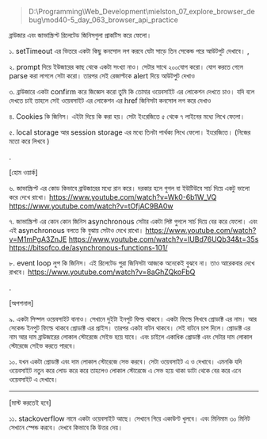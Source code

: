 > D:\Programming\Web_Development\mielston_07_explore_browser_debug\mod40-5_day_063_browser_api_practice

ব্রাউজার এবং জাভাস্ক্রিপ্ট রিলেটেড জিনিসগুলা প্রাকটিস করে ফেলো।

১. setTimeout এর ভিতরে একটা কিছু কনসোল লগ করবে যেটা সাড়ে তিন সেকেন্ড পরে আউটপুট দেখাবে। ,

২. prompt দিয়ে ইউজারের কাছ থেকে একটা সংখ্যা নাও। সেটার সাথে ২০০যোগ করো। যোগ করতে গেলে parse করা লাগলে সেটা করো। তারপর সেই রেজাল্টকে alert দিয়ে আউটপুট দেখাও

৩. ব্রাউজারে একটা confirm করে জিজ্ঞেস করো তুমি কি তোমার ওয়েবসাইট এর লোকেশন দেখতে চাও। যদি বলে দেখতে চাই তাহলে সেই ওয়েবসাইট এর লোকেশন এর href জিনিসটা কনসোল লগ করে দেখাও

৪. Cookies কি জিনিস। এইটা দিয়ে কি করা হয়। সেটা ইংরেজিতে ৫ থেকে ৭ লাইনের মধ্যে লিখে ফেলো।

৫. local storage আর session storage এর মধ্যে তিনটা পার্থক্য লিখে ফেলো। ইংরেজিতে। (নিজের মতো করে লিখবে )

.

[হোম ওয়ার্ক]

৬. জাভাস্ক্রিপ্ট এর কোড কিভাবে ব্রাউজারের মধ্যে রান করে। দরকার হলে গুগল বা ইউটিউবে সার্চ দিয়ে একটু ভালো করে দেখে রাখো।
https://www.youtube.com/watch?v=Wk0-6b1W_VQ
https://www.youtube.com/watch?v=tOfjAC9BA0w

৭. জাভাস্ক্রিপ্ট এর কোন কোন জিনিস asynchronous সেটার একটা লিষ্ট গুগলে সার্চ দিয়ে বের করে ফেলো। এবং এই asynchronous বলতে কি বুঝায় সেটাও দেখে রাখো।
https://www.youtube.com/watch?v=M1mPgA3ZnJE
https://www.youtube.com/watch?v=IUBd76UQb34&t=35s
https://bitsofco.de/asynchronous-functions-101/


৮. event loop লুপ কি জিনিস। এই রিলেটেড পুরা জিনিসটা আজকে অনেকেই বুঝবে না। তাও আরেকবার দেখে রাখবে।
https://www.youtube.com/watch?v=8aGhZQkoFbQ

.

[অপশনাল]

৯. একটা সিম্পল ওয়েবসাইট বানাও। সেখানে দুইটা ইনপুট ফিল্ড থাকবে। একটা ফিল্ডে লিখবে প্রোডাক্ট এর নাম। আর সেকেন্ড ইনপুট ফিল্ডে থাকবে প্রোডাক্ট এর প্রাইস। তারপর একটা বাটন থাকবে। সেই বাটনে চাপ দিলে। প্রোডাক্ট এর নাম আর দাম ব্রাউজারের লোকাল স্টোরেজে সেইভ হয়ে যাবে। এবং চাইলে একাধিক প্রোডাক্ট এবং সেটার দাম লোকাল স্টোরেজে সেইভ করতে পারবে।

১০. যখন একটা প্রোডাক্ট এবং দাম লোকাল স্টোরেজে সেভ করবে। সেটা ওয়েবসাইট এ ও দেখাবে। এমনকি যদি ওয়েবসাইট নতুন করে লোড করে করে তাহলেও লোকাল স্টোরেজে এ সেভ হয়ে থাকা ডাটা থেকে বের করে এনে ওয়েবসাইট এ দেখাবে।

---

[মাস্ট করতেই হবে]

১১. stackoverflow নামে একটা ওয়েবসাইট আছে। সেখানে গিয়ে একাউণ্ট খুলবে। এবং মিনিমাম ৩০ মিনিট সেখানে স্পেন্ড করবে। দেখবে কিভাবে কি উত্তর দেয়।
